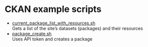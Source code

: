 # CKAN example scripts

* [current_package_list_with_resources.sh](current_package_list_with_resources.sh)  
  Gets a list of the site’s datasets (packages) and their resources
* [package_create.sh](package_create.sh)  
  Uses API token and creates a package
